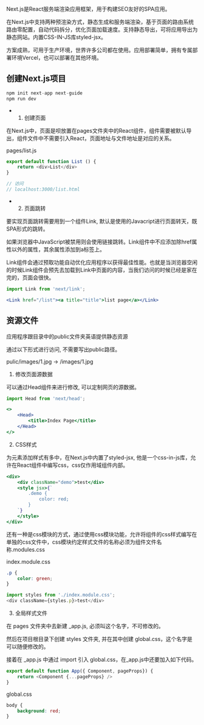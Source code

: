 Next.js是React服务端渲染应用框架，用于构建SEO友好的SPA应用。

在Next.js中支持两种预渲染方式，静态生成和服务端渲染，基于页面的路由系统路由零配置，自动代码拆分，优化页面加载速度。支持静态导出，可将应用导出为静态网站。内置CSS-IN-JS库styled-jsx。

方案成熟，可用于生产环境，世界许多公司都在使用。应用部署简单，拥有专属部署环境Vercel，也可以部署在其他环境。

## 创建Next.js项目

```js
npm init next-app next-guide
npm run dev
```

- 1. 创建页面

在Next.js中，页面是呗放置在pages文件夹中的React组件，组件需要被默认导出，组件文件中不需要引入React，页面地址与文件地址是对应的关系。

pages/list.js

```js
export default function List () {
    return <div>List</div>
}

// 访问
// localhost:3000/list.html
```

- 2. 页面跳转

要实现页面跳转需要用到一个组件Link, 默认是使用的Javacript进行页面转天，既SPA形式的跳转。

如果浏览器中JavaScript被禁用则会使用链接跳转。Link组件中不应添加除href属性以外的属性，其余属性添加到a标签上。

Link组件会通过预取功能自动优化应用程序以获得最佳性能。也就是当浏览器空闲的时候Link组件会预先去加载到Link中页面的内容，当我们访问的时候已经是家在完的，页面会很快。

```jsx
import Link from 'next/link';

<Link href="/list"><a title="title">list page</a></Link>
```
## 资源文件

应用程序跟目录中的public文件夹英语提供静态资源

通过以下形式进行访问, 不需要写出public路径。

pulic/images/1.jpg -> /images/1.jpg

1. 修改页面源数据

可以通过Head组件来进行修改, 可以定制网页的源数据。

```jsx
import Head from 'next/head';

<>
    <Head>
        <title>Index Page</title>
    </Head>
</>
```

2. CSS样式

为元素添加样式有多中，在Next.js中内置了styled-jsx, 他是一个css-in-js库，允许在React组件中编写css，css仅作用域组件内部。

```jsx
<div>
    <div className="demo">test</div>
    <style jsx>{`
        .demo {
            color: red;
        }
    `}
    </style>
</div>
```

还有一种是css模块的方式，通过使用css模块功能，允许将组件的css样式编写在单独的css文件中，css模块约定样式文件的名称必须为组件文件名称.modules.css

index.module.css

```css
.p {
    color: green;
}
```

```js
import styles from './index.module.css';
<div className={styles.p}>test</div>
```

3. 全局样式文件

在 pages 文件夹中去新建 _app.js, 必须叫这个名字，不可修改的。

然后在项目根目录下创建 styles 文件夹, 并在其中创建 global.css，这个名字是可以随便修改的。

接着在 _app.js 中通过 import 引入 global.css，在_app.js中还要加入如下代码。

```js
export default function App({ Component, pageProps}) {
    return <Component {...pageProps} />
}
```

global.css

```css
body {
    background: red;
}
```
